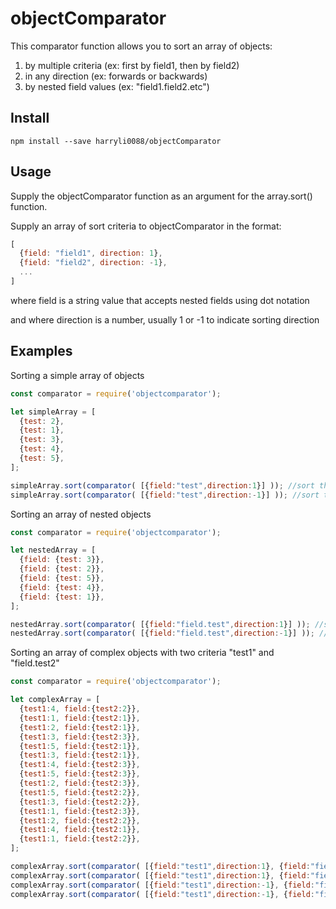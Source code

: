 # objectComparator

This comparator function allows you to sort an array of objects:
1. by multiple criteria (ex: first by field1, then by field2)
2. in any direction (ex: forwards or backwards)
3. by nested field values (ex: "field1.field2.etc")

## Install
```
npm install --save harryli0088/objectComparator
```

## Usage
Supply the objectComparator function as an argument for the array.sort() function.

Supply an array of sort criteria to objectComparator in the format:
```js
[
  {field: "field1", direction: 1},
  {field: "field2", direction: -1},
  ...
]
```

where field is a string value that accepts nested fields using dot notation

and where direction is a number, usually 1 or -1 to indicate sorting direction

## Examples

Sorting a simple array of objects
```js
const comparator = require('objectcomparator');

let simpleArray = [
  {test: 2},
  {test: 1},
  {test: 3},
  {test: 4},
  {test: 5},
];

simpleArray.sort(comparator( [{field:"test",direction:1}] )); //sort the array going forwards
simpleArray.sort(comparator( [{field:"test",direction:-1}] )); //sort the array going backwards
```


Sorting an array of nested objects
```js
const comparator = require('objectcomparator');

let nestedArray = [
  {field: {test: 3}},
  {field: {test: 2}},
  {field: {test: 5}},
  {field: {test: 4}},
  {field: {test: 1}},
];

nestedArray.sort(comparator( [{field:"field.test",direction:1}] )); //sort the array going forwards
nestedArray.sort(comparator( [{field:"field.test",direction:-1}] )); //sort the array going backwards
```


Sorting an array of complex objects with two criteria "test1" and "field.test2"
```js
const comparator = require('objectcomparator');

let complexArray = [
  {test1:4, field:{test2:2}},
  {test1:1, field:{test2:1}},
  {test1:2, field:{test2:1}},
  {test1:3, field:{test2:3}},
  {test1:5, field:{test2:1}},
  {test1:3, field:{test2:1}},
  {test1:4, field:{test2:3}},
  {test1:5, field:{test2:3}},
  {test1:2, field:{test2:3}},
  {test1:5, field:{test2:2}},
  {test1:3, field:{test2:2}},
  {test1:1, field:{test2:3}},
  {test1:2, field:{test2:2}},
  {test1:4, field:{test2:1}},
  {test1:1, field:{test2:2}},
];

complexArray.sort(comparator( [{field:"test1",direction:1}, {field:"field.test2",direction:1}] )); //sort with test1 going forwards, test2 going forwards
complexArray.sort(comparator( [{field:"test1",direction:1}, {field:"field.test2",direction:-1}] )); //sort with test1 going forwards, test2 going backwards
complexArray.sort(comparator( [{field:"test1",direction:-1}, {field:"field.test2",direction:1}] )); //sort with test1 going backwards, test2 going forwards
complexArray.sort(comparator( [{field:"test1",direction:-1}, {field:"field.test2",direction:-1}] )); //sort with test1 going backwards, test2 going backwards
```
